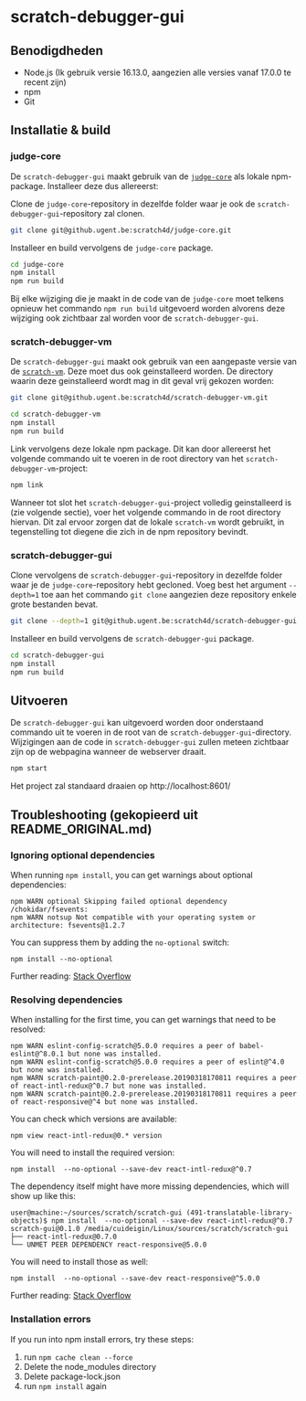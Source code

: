 # scratch-debugger-gui

## Benodigdheden
- Node.js (Ik gebruik versie 16.13.0, aangezien alle versies vanaf 17.0.0 te recent zijn)
- npm
- Git

## Installatie & build

### judge-core
De `scratch-debugger-gui` maakt gebruik van de [`judge-core`](https://github.ugent.be/scratch4d/judge-core) als lokale npm-package. Installeer deze dus allereerst:

Clone de `judge-core`-repository in dezelfde folder waar je ook de `scratch-debugger-gui`-repository zal clonen.
```bash
git clone git@github.ugent.be:scratch4d/judge-core.git
```

Installeer en build vervolgens de `judge-core` package.
```bash
cd judge-core
npm install
npm run build
```

Bij elke wijziging die je maakt in de code van de `judge-core` moet telkens opnieuw het commando `npm run build` uitgevoerd worden alvorens deze wijziging ook zichtbaar zal worden voor de `scratch-debugger-gui`.

### scratch-debugger-vm
De `scratch-debugger-gui` maakt ook gebruik van een aangepaste versie van de [`scratch-vm`](https://github.ugent.be/scratch4d/scratch-debugger-vm). Deze moet dus ook geinstalleerd worden. De directory waarin deze geinstalleerd wordt mag in dit geval vrij gekozen worden:

```bash
git clone git@github.ugent.be:scratch4d/scratch-debugger-vm.git

cd scratch-debugger-vm
npm install
npm run build
```

Link vervolgens deze lokale npm package. Dit kan door allereerst het volgende commando uit te voeren in de root directory van het `scratch-debugger-vm`-project:
```bash
npm link
```

Wanneer tot slot het `scratch-debugger-gui`-project volledig geinstalleerd is (zie volgende sectie), voer het volgende commando in de root directory hiervan. Dit zal ervoor zorgen dat de lokale `scratch-vm` wordt gebruikt, in tegenstelling tot diegene die zich in de npm repository bevindt.

### scratch-debugger-gui
Clone vervolgens de `scratch-debugger-gui`-repository in dezelfde folder waar je de `judge-core`-repository hebt gecloned. Voeg best het argument `--depth=1` toe aan het commando `git clone` aangezien deze repository enkele grote bestanden bevat.

```bash
git clone --depth=1 git@github.ugent.be:scratch4d/scratch-debugger-gui.git
```

Installeer en build vervolgens de `scratch-debugger-gui` package.
```bash
cd scratch-debugger-gui
npm install
npm run build
```

## Uitvoeren
De `scratch-debugger-gui` kan uitgevoerd worden door onderstaand commando uit te voeren in de root van de `scratch-debugger-gui`-directory. Wijzigingen aan de code in `scratch-debugger-gui` zullen meteen zichtbaar zijn op de webpagina wanneer de webserver draait.

```bash
npm start
```

Het project zal standaard draaien op http://localhost:8601/

## Troubleshooting (gekopieerd uit README_ORIGINAL.md)

### Ignoring optional dependencies

When running `npm install`, you can get warnings about optional dependencies:

```
npm WARN optional Skipping failed optional dependency /chokidar/fsevents:
npm WARN notsup Not compatible with your operating system or architecture: fsevents@1.2.7
```

You can suppress them by adding the `no-optional` switch:

```
npm install --no-optional
```

Further reading: [Stack Overflow](https://stackoverflow.com/questions/36725181/not-compatible-with-your-operating-system-or-architecture-fsevents1-0-11)

### Resolving dependencies

When installing for the first time, you can get warnings that need to be resolved:

```
npm WARN eslint-config-scratch@5.0.0 requires a peer of babel-eslint@^8.0.1 but none was installed.
npm WARN eslint-config-scratch@5.0.0 requires a peer of eslint@^4.0 but none was installed.
npm WARN scratch-paint@0.2.0-prerelease.20190318170811 requires a peer of react-intl-redux@^0.7 but none was installed.
npm WARN scratch-paint@0.2.0-prerelease.20190318170811 requires a peer of react-responsive@^4 but none was installed.
```

You can check which versions are available:

```
npm view react-intl-redux@0.* version
```

You will need to install the required version:

```
npm install  --no-optional --save-dev react-intl-redux@^0.7
```

The dependency itself might have more missing dependencies, which will show up like this:

```
user@machine:~/sources/scratch/scratch-gui (491-translatable-library-objects)$ npm install  --no-optional --save-dev react-intl-redux@^0.7
scratch-gui@0.1.0 /media/cuideigin/Linux/sources/scratch/scratch-gui
├── react-intl-redux@0.7.0
└── UNMET PEER DEPENDENCY react-responsive@5.0.0
```

You will need to install those as well:

```
npm install  --no-optional --save-dev react-responsive@^5.0.0
```

Further reading: [Stack Overflow](https://stackoverflow.com/questions/46602286/npm-requires-a-peer-of-but-all-peers-are-in-package-json-and-node-modules)

### Installation errors

If you run into npm install errors, try these steps:
1. run `npm cache clean --force`
2. Delete the node_modules directory
3. Delete package-lock.json
4. run `npm install` again
